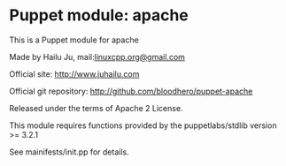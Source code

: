 # Puppet module: apache

This is a Puppet module for apache

Made by Hailu Ju, mail:<linuxcpp.org@gmail.com>

Official site: http://www.juhailu.com

Official git repository: http://github.com/bloodhero/puppet-apache

Released under the terms of Apache 2 License.

This module requires functions provided by the puppetlabs/stdlib version >= 3.2.1

See mainifests/init.pp for details.

